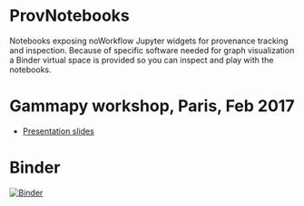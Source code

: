 # ProvNotebooks
Notebooks exposing noWorkflow Jupyter widgets for provenance tracking and inspection.
Because of specific software needed for graph visualization a Binder virtual space is provided 
so you can inspect and play with the notebooks.

# Gammapy workshop, Paris, Feb 2017

* [Presentation slides](http://www.iaa.es/%7Ejer/downloads/Provenance.pdf)

# Binder
[![Binder](https://mybinder.org/badge.svg)](null)

